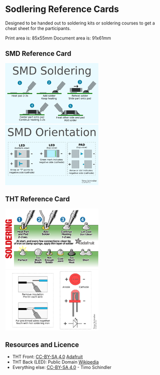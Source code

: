 # Sodlering Reference Cards

Designed to be handed out to soldering kits or soldering courses to get a cheat sheet for the participants.

Print area is: 85x55mm
Document area is: 91x61mm

## SMD Reference Card
<img src="images/SMD_front.png" width=300px alt="SMD Card front"> <img src="images/SMD_back.png" width=300px alt="SMD Card back">

## THT Reference Card
<img src="images/THT_front.png" width=300px alt="THT Card front"> <img src="images/THT_back.png" width=300px alt="THT Card back">

## Resources and Licence

- THT Front: [CC-BY-SA 4.0](https://creativecommons.org/licenses/by-sa/4.0/) [Adafruit](https://github.com/adafruit/Reference-Cards)
- THT Back (LED): Public Domain [Wikipedia](https://de.wikipedia.org/wiki/Datei:%2B-_of_Led.svg)
- Everything else: [CC-BY-SA 4.0](https://creativecommons.org/licenses/by-sa/4.0/) - Timo Schindler
